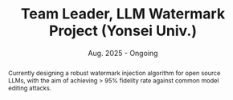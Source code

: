 ---
title: Team Leader, LLM Watermark Project (Yonsei Univ.) 
date: 'Aug. 2025 - Ongoing'
abstract: >-
    Currently designing a robust watermark injection algorithm for open source LLMs, with the aim of achieving > 95%
    fidelity rate against common model editing attacks.
---